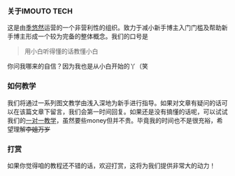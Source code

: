 ### 关于IMOUTO TECH

这是由[季悠然][1]运营的一个非营利性的组织。致力于减小新手博主入门门槛及帮助新手博主形成一个较为完备的整体概念。我们的口号是

> 用小白听得懂的话教懂小白

你问我哪来的自信？因为我也是从小白开始的丫（笑



### 如何教学

我们将通过一系列图文教学由浅入深地为新手进行指导。如果对文章有疑问的话可以在该篇文章下留言，我们会第一时间回复。如果还是没有搞懂的话呢，可以试试我们的[一对一教学](https://shop.imouto.tech/cart.php?gid=1)，虽然要些money但并不贵。毕竟我的时间也不是很充裕，希望理解~~李姐万岁~~



### 打赏

如果你觉得咱的教程还不错的话，欢迎打赏，这将为我们提供非常大的动力！


  [1]: https://%E5%AD%A3%E6%82%A0%E7%84%B6.space